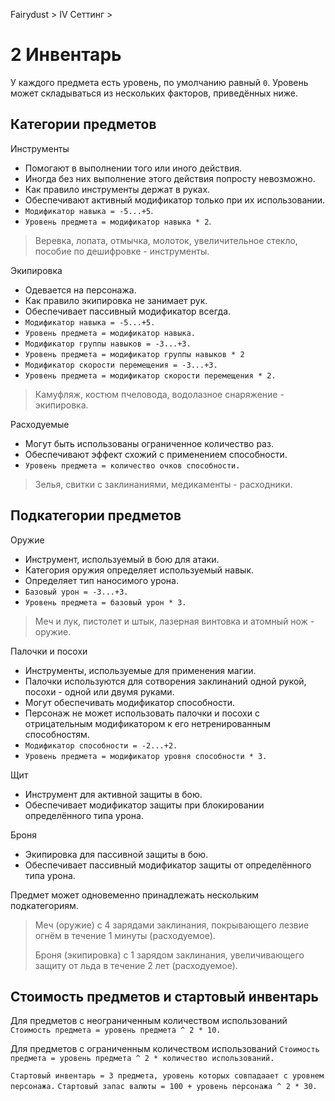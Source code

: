 Fairydust > IV Сеттинг >

# 2 Инвентарь

У каждого предмета есть уровень, по умолчанию равный `0`.
Уровень может складываться из нескольких факторов, приведённых ниже.

## Категории предметов

Инструменты
- Помогают в выполнении того или иного действия.
- Иногда без них выполнение этого действия попросту невозможно.
- Как правило инструменты держат в руках.
- Обеспечивают активный модификатор только при их использовании.
- `Модификатор навыка = -5...+5`.
- `Уровень предмета = модификатор навыка * 2`.

>Веревка, лопата, отмычка, молоток, увеличительное стекло, пособие по дешифровке - инструменты.

Экипировка
- Одевается на персонажа.
- Как правило экипировка не занимает рук.
- Обеспечивает пассивный модификатор всегда.
- `Модификатор навыка = -5...+5.`
- `Уровень предмета = модификатор навыка.`
- `Модификатор группы навыков = -3...+3.`
- `Уровень предмета = модификатор группы навыков * 2`
- `Модификатор скорости перемещения = -3...+3.`
- `Уровень предмета = модификатор скорости перемещения * 2.`

>Камуфляж, костюм пчеловода, водолазное снаряжение - экипировка.

Расходуемые
- Могут быть использованы ограниченное количество раз.
- Обеспечивают эффект схожий с применением способности.
- `Уровень предмета = количество очков способности.`

>Зелья, свитки с заклинаниями, медикаменты - расходники.

## Подкатегории предметов

Оружие
- Инструмент, используемый в бою для атаки.
- Категория оружия определяет используемый навык.
- Определяет тип наносимого урона. 
- `Базовый урон = -3...+3.`
- `Уровень предмета = базовый урон * 3.`

>Меч и лук, пистолет и штык, лазерная винтовка и атомный нож - оружие.

Палочки и посохи
- Инструменты, используемые для применения магии.
- Палочки используются для сотворения заклинаний одной рукой, посохи - одной или двумя руками.
- Могут обеспечивать модификатор способности.
- Персонаж не может использовать палочки и посохи с отрицательным модификатором к его нетренированным способностям.
- `Модификатор способности = -2...+2.`
- `Уровень предмета = модификатор уровня способности * 3.`

Щит
- Инструмент для активной защиты в бою.
- Обеспечивает модификатор защиты при блокировании определённого типа урона.

Броня
- Экипировка для пассивной защиты в бою.
- Обеспечивает пассивный модификатор защиты от определённого типа урона.

Предмет может одновеменно принадлежать нескольким подкатегориям.

>Меч (оружие) с 4 зарядами заклинания, покрывающего лезвие огнём в течение 1 минуты (расходуемое).
>
>Броня (экипировка) с 1 зарядом заклинания, увеличивающего защиту от льда в течение 2 лет (расходуемое).

## Стоимость предметов и стартовый инвентарь

Для предметов с неограниченным количеством использований
`Стоимость предмета = уровень предмета ^ 2 * 10.`

Для предметов с ограниченным количеством использований
`Стоимость предмета = уровень предмета ^ 2 * количество использований.`

`Стартовый инвентарь = 3 предмета, уровень которых совпадаает с уровнем персонажа.`
`Стартовый запас валюты = 100 + уровень персонажа ^ 2 * 30.`